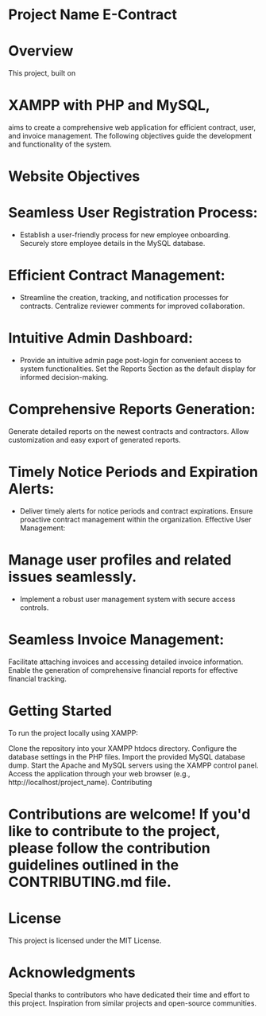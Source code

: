 # Project Name E-Contract

# Overview
This project, built on 
# XAMPP with PHP and MySQL, 
aims to create a comprehensive web application for efficient contract, user, and invoice management. The following objectives guide the development and functionality of the system.

# Website Objectives
# Seamless User Registration Process:
- Establish a user-friendly process for new employee onboarding. Securely store employee details in the MySQL database.

# Efficient Contract Management:
- Streamline the creation, tracking, and notification processes for contracts. Centralize reviewer comments for improved collaboration.

# Intuitive Admin Dashboard:
- Provide an intuitive admin page post-login for convenient access to system functionalities. Set the Reports Section as the default display for informed decision-making.

# Comprehensive Reports Generation:
Generate detailed reports on the newest contracts and contractors.
Allow customization and easy export of generated reports.

# Timely Notice Periods and Expiration Alerts:
+ Deliver timely alerts for notice periods and contract expirations.
Ensure proactive contract management within the organization.
Effective User Management:

# Manage user profiles and related issues seamlessly.
- Implement a robust user management system with secure access controls.

# Seamless Invoice Management:
Facilitate attaching invoices and accessing detailed invoice information.
Enable the generation of comprehensive financial reports for effective financial tracking.

# Getting Started
To run the project locally using XAMPP:

Clone the repository into your XAMPP htdocs directory.
Configure the database settings in the PHP files.
Import the provided MySQL database dump.
Start the Apache and MySQL servers using the XAMPP control panel.
Access the application through your web browser (e.g., http://localhost/project_name).
Contributing

# Contributions are welcome! If you'd like to contribute to the project, please follow the contribution guidelines outlined in the CONTRIBUTING.md file.

# License
This project is licensed under the MIT License.

# Acknowledgments
Special thanks to contributors who have dedicated their time and effort to this project.
Inspiration from similar projects and open-source communities.



